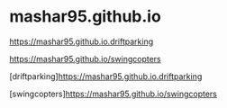 # mashar95.github.io
https://mashar95.github.io.driftparking

https://mashar95.github.io/swingcopters

[driftparking]https://mashar95.github.io.driftparking

[swingcopters]https://mashar95.github.io/swingcopters
